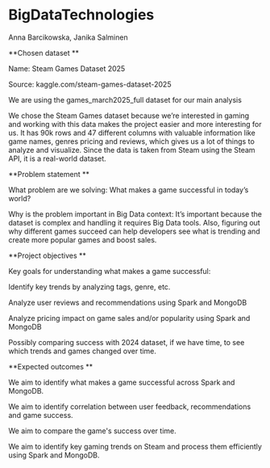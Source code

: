 # BigDataTechnologies
Anna Barcikowska, Janika Salminen

**Chosen dataset **

Name: Steam Games Dataset 2025 

Source: kaggle.com/steam-games-dataset-2025  

We are using the games_march2025_full dataset for our main analysis 

We chose the Steam Games dataset because we’re interested in gaming and working with this data makes the project easier and more interesting for us. It has 90k rows and 47 different columns with valuable information like game names, genres pricing and reviews, which gives us a lot of things to analyze and visualize. Since the data is taken from Steam using the Steam API, it is a real-world dataset. 

**Problem statement **

What problem are we solving: What makes a game successful in today’s world? 

Why is the problem important in Big Data context: It’s important because the dataset is complex and handling it requires Big Data tools. Also, figuring out why different games succeed can help developers see what is trending and create more popular games and boost sales. 

**Project objectives **

Key goals for understanding what makes a game successful: 

Identify key trends by analyzing tags, genre, etc. 

Analyze user reviews and recommendations using Spark and MongoDB 

Analyze pricing impact on game sales and/or popularity using Spark and MongoDB 

Possibly comparing success with 2024 dataset, if we have time, to see which trends and games changed over time. 

**Expected outcomes **

We aim to identify what makes a game successful across Spark and MongoDB. 

We aim to identify correlation between user feedback, recommendations and game success. 

We aim to compare the game's success over time. 

We aim to identify key gaming trends on Steam and process them efficiently using Spark and MongoDB. 
